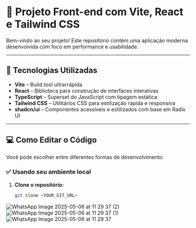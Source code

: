 # 🚀 Projeto Front-end com Vite, React e Tailwind CSS

Bem-vindo ao seu projeto! Este repositório contém uma aplicação moderna desenvolvida com foco em performance e usabilidade.

---

## 🔧 Tecnologias Utilizadas

- **Vite** – Build tool ultrarrápida
- **React** – Biblioteca para construção de interfaces interativas
- **TypeScript** – Superset do JavaScript com tipagem estática
- **Tailwind CSS** – Utilitários CSS para estilização rápida e responsiva
- **shadcn/ui** – Componentes acessíveis e estilizados com base em Radix UI

---

## 💻 Como Editar o Código

Você pode escolher entre diferentes formas de desenvolvimento:

### ✅ Usando seu ambiente local

1. **Clone o repositório:**
   ```bash
   git clone <YOUR_GIT_URL>
![WhatsApp Image 2025-05-06 at 11 29 37 (2)](https://github.com/user-attachments/assets/ea867e27-471f-4fb8-b9ec-9430b91041d1)
![WhatsApp Image 2025-05-06 at 11 29 37 (1)](https://github.com/user-attachments/assets/4118cb68-9f96-49e7-8f03-4d2e837da744)
![WhatsApp Image 2025-05-06 at 11 29 37](https://github.com/user-attachments/assets/7e01815d-2948-49fd-bc65-b59d45cfa832)
